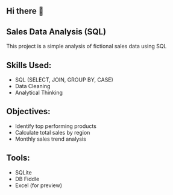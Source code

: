 ## Hi there 👋
## Sales Data Analysis (SQL) 
This project is a simple analysis of fictional sales data using SQL
## Skills Used:
- SQL (SELECT, JOIN, GROUP BY, CASE)
- Data Cleaning
- Analytical Thinking
## Objectives:
- Identify top performing products
- Calculate total sales by region
- Monthly sales trend analysis
## Tools:
- SQLite
- DB Fiddle
- Excel (for preview)



<!--
**syamimdata/syamimdata** is a ✨ _special_ ✨ repository because its `README.md` (this file) appears on your GitHub profile.

Here are some ideas to get you started:

- 🔭 I’m currently working on ...
- 🌱 I’m currently learning ...
- 👯 I’m looking to collaborate on ...
- 🤔 I’m looking for help with ...
- 💬 Ask me about ...
- 📫 How to reach me: ...
- 😄 Pronouns: ...
- ⚡ Fun fact: ...

Sales Data Analysis (SQL)
- This project is a simple analysis of fictional sales data using SQL

Skills Used
- SQL (SELECT, JOIN, GROUP BY, CASE)
- Data Cleaning 
- Analytical Thinking

Objectives
- Identify top performing products 
- Calculate total sales by region
- Monthly sales trend analysis

Tools
- SQLite
- DB Fiddle
- Excel (for preview) 
-->
